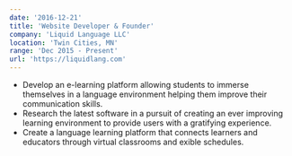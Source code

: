 ```yaml
---
date: '2016-12-21'
title: 'Website Developer & Founder'
company: 'Liquid Language LLC'
location: 'Twin Cities, MN'
range: 'Dec 2015 - Present'
url: 'https://liquidlang.com'
---
```


- Develop an e-learning platform allowing students to immerse themselves in a language environment helping them improve their communication skills.
- Research the latest software in a pursuit of creating an ever improving learning environment to provide users with a gratifying experience.
- Create a language learning platform that connects learners and educators through virtual classrooms and exible schedules.
